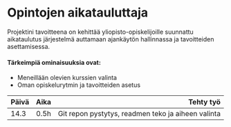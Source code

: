 # Opintojen aikatauluttaja
Projektini tavoitteena on kehittää yliopisto-opiskelijoille suunnattu aikataulutus järjestelmä auttamaan ajankäytön hallinnassa ja tavoitteiden asettamisessa.
#### Tärkeimpiä ominaisuuksia ovat:
- Meneillään olevien kurssien valinta
- Oman opiskelurytmin ja tavoitteiden asetus

| Päivä  | Aika    | Tehty työ  |
| -------|:-------:| ----------:|
|  14.3  | 0.5h | Git repon pystytys, readmen teko ja aiheen valinta  |
